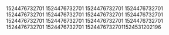1524476732701
1524476732701
1524476732701
1524476732701
1524476732701
1524476732701
1524476732701
1524476732701
1524476732701
1524476732701
1524476732701
1524476732701
1524476732701
1524476732701
15244767327011524531202196